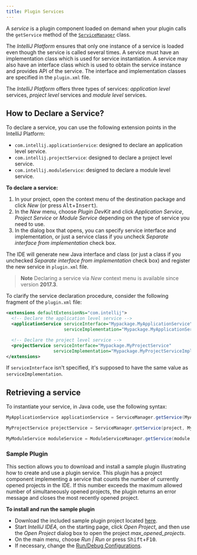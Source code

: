 ```yaml
---
title: Plugin Services
---
```


A _service_ is a plugin component loaded on demand when your plugin calls the `getService` method of the [`ServiceManager`](upsource:///platform/core-api/src/com/intellij/openapi/components/ServiceManager.java) class.

The *IntelliJ Platform* ensures that only one instance of a service is loaded even though the service is called several times. A service must have an implementation class which is used for service instantiation. A service may also have an interface class which is used to obtain the service instance and provides API of the service. The interface and implementation classes are specified in the `plugin.xml` file.

The *IntelliJ Platform* offers three types of services: _application level_ services, _project level_ services and _module level_ services.

## How to Declare a Service?

To declare a service, you can use the following extension points in the IntelliJ Platform:

* `com.intellij.applicationService`: designed to declare an application level service.
* `com.intellij.projectService`: designed to declare a project level service.
* `com.intellij.moduleService`: designed to declare a module level service.

**To declare a service:**

1. In your project, open the context menu of the destination package and click *New* (or press <kbd>Alt</kbd>+<kbd>Insert</kbd>).
2. In the *New* menu, choose *Plugin DevKit* and click *Application Service*, *Project Service* or *Module Service* depending on the type of service you need to use.
3. In the dialog box that opens, you can specify service interface and implementation, or just a service class if you uncheck *Separate interface from implementation* check box.

The IDE will generate new Java interface and class (or just a class if you unchecked *Separate interface from implementation* check box) and register the new service in `plugin.xml` file.

> **Note** Declaring a service via *New* context menu is available since version **2017.3**.


To clarify the service declaration procedure, consider the following fragment of the `plugin.xml` file:

```xml
<extensions defaultExtensionNs="com.intellij">
  <!-- Declare the application level service -->
  <applicationService serviceInterface="Mypackage.MyApplicationService" 
                      serviceImplementation="Mypackage.MyApplicationServiceImpl" />

  <!-- Declare the project level service -->
  <projectService serviceInterface="Mypackage.MyProjectService" 
                  serviceImplementation="Mypackage.MyProjectServiceImpl" />
</extensions>
```

If `serviceInterface` isn't specified, it's supposed to have the same value as `serviceImplementation`.

## Retrieving a service

To instantiate your service, in Java code, use the following syntax:

```java
MyApplicationService applicationService = ServiceManager.getService(MyApplicationService.class);

MyProjectService projectService = ServiceManager.getService(project, MyProjectService.class);

MyModuleService moduleService = ModuleServiceManager.getService(module, MyModuleService.class);
```

### Sample Plugin

This section allows you to download and install a sample plugin illustrating how to create and use a plugin service. This plugin has a project component implementing a service that counts the number of currently opened projects in the IDE. If this number exceeds the maximum allowed number of simultaneously opened projects, the plugin returns an error message and closes the most recently opened project.

<!-- TODO Replace with other plugin URL when available-->

**To install and run the sample plugin**

* Download the included sample plugin project located [here](https://github.com/JetBrains/intellij-sdk-docs/tree/master/code_samples/max_opened_projects).
* Start *IntelliJ IDEA*, on the starting page, click *Open Project*, and then use the *Open Project* dialog box to open the project *max_opened_projects*.
* On the main menu, choose *Run \| Run* or press <kbd>Shift</kbd>+<kbd>F10</kbd>.
* If necessary, change the [Run/Debug Configurations](https://www.jetbrains.com/help/idea/run-debug-configuration-plugin.html).
